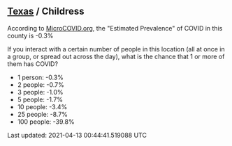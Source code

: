 
## [Texas](/united-states/texas) / Childress

According to [MicroCOVID.org](http://microcovid.org),
the "Estimated Prevalence" of COVID in this county is -0.3%

If you interact with a certain number of people in this location
(all at once in a group, or spread out across the day), what is the chance that
1 or more of them has COVID?

- 1 person: -0.3%
- 2 people: -0.7%
- 3 people: -1.0%
- 5 people: -1.7%
- 10 people: -3.4%
- 25 people: -8.7%
- 100 people: -39.8%

Last updated: 2021-04-13 00:44:41.519088 UTC
